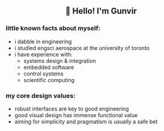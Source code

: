 
<h2 align="center">🌊 Hello! I'm Gunvir</h2>

### little known facts about myself:
- i dabble in engineering
- i studied engsci aerospace at the university of toronto
- i have experience with:
  - systems design & integration
  - embedded software
  - control systems
  - scientific computing

### my core design values:
- robust interfaces are key to good engineering
- good visual design has immense functional value
- aiming for simplicity and pragmatism is usually a safe bet

